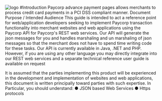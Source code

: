 ![logo](https://www.xlink.co.za/images/Logos/Paycorp_Holdings_Logo.png)
#Introduction
Paycorp advance payment pages allows merchants to process credit card payments in a PCI DSS compliant manner.
Document Purpose / Intended Audience
This guide is intended to act a reference point for web/application developers seeking to implement Paycorp transaction functionality into merchant websites and web applications using the Paycorp API for Paycorp's REST web services.
Our API will generate the json messages for you and handles marshaling and un marshaling of json messages so that the merchant does not have to spend time writing code for these tasks.
Our API is currently available in Java, .NET and PHP. However, if you are using any other language you may directly integrate into our REST web services and a separate technical reference user guide is available on request    

It is assumed that the parties implementing this product will be experienced in the development and implementation of websites and web applications, this document is written principally toward parties with such expertise.
In Particular, you should understand:
●	JSON based Web Services
●	Https protocols
